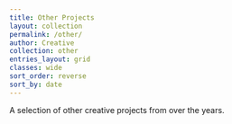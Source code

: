 ```yaml
---
title: Other Projects
layout: collection
permalink: /other/
author: Creative
collection: other
entries_layout: grid
classes: wide
sort_order: reverse
sort_by: date
---
```


A selection of other creative projects from over the years.

